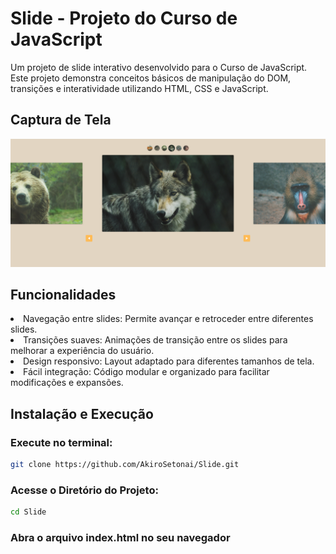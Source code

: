 # Slide - Projeto do Curso de JavaScript

Um projeto de slide interativo desenvolvido para o Curso de JavaScript. Este projeto demonstra conceitos básicos de manipulação do DOM, transições e interatividade utilizando HTML, CSS e JavaScript.

## Captura de Tela

![screenshot](Screenshot.png)

## Funcionalidades

<li>Navegação entre slides: Permite avançar e retroceder entre diferentes slides.</li>
<li>Transições suaves: Animações de transição entre os slides para melhorar a experiência do usuário.</li>
<li>Design responsivo: Layout adaptado para diferentes tamanhos de tela.</li>
<li>Fácil integração: Código modular e organizado para facilitar modificações e expansões.</li>

## Instalação e Execução

<h3> Execute no terminal:</h3>

```sh
git clone https://github.com/AkiroSetonai/Slide.git
```

<h3> Acesse o Diretório do Projeto: </h3>

```sh
cd Slide
```
<h3>Abra o arquivo index.html no seu navegador</h3>
